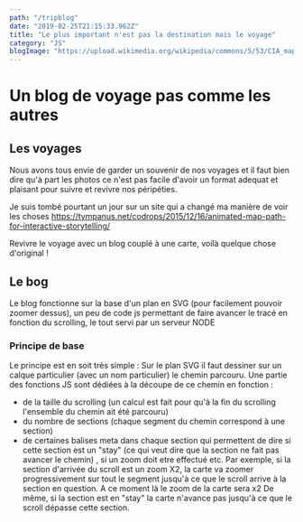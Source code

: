 ```yaml
---
path: "/tripblog"
date: "2019-02-25T21:15:33.962Z"
title: "Le plus important n'est pas la destination mais le voyage"
category: "JS"
blogImage: "https://upload.wikimedia.org/wikipedia/commons/5/53/CIA_map_Central_America_%26_Caribbean.png"
---
```


# Un blog de voyage pas comme les autres 

## Les voyages
Nous avons tous envie de garder un souvenir de nos voyages et il faut bien dire qu'à part les photos ce n'est pas facile d'avoir un format adequat et plaisant pour suivre et revivre nos péripéties.

Je suis tombé pourtant un jour sur un site qui a changé ma manière de voir les choses
https://tympanus.net/codrops/2015/12/16/animated-map-path-for-interactive-storytelling/

Revivre le voyage avec un blog couplé à une carte, voilà quelque chose d'original !

## Le bog
Le blog fonctionne sur la base d'un plan en SVG (pour facilement pouvoir zoomer dessus), un peu de code js permettant de faire avancer le tracé en fonction du scrolling, le tout servi par un serveur NODE

### Principe de base
Le principe est en soit très simple :
Sur le plan SVG il faut dessiner sur un calque particulier (avec un nom particulier) le chemin parcouru.
Une partie des fonctions JS sont dédiées à la découpe de ce chemin en fonction :
- de la taille du scrolling (un calcul est fait pour qu'à la fin du scrolling l'ensemble du chemin ait été parcouru)
- du nombre de sections (chaque segment du chemin correspond à une section)
- de certaines balises meta dans chaque section qui permettent de dire si cette section est un "stay" (ce qui veut dire que la section ne fait pas avancer le chemin) , si un zoom doit etre effectué etc.
Par exemple, si la section d'arrivée du scroll est un zoom X2, la carte va zoomer progressivement sur tout le segment jusqu'à ce que le scroll arrive à la section en question. A ce moment là le zoom de la carte sera x2
De même, si la section est en "stay" la carte n'avance pas jusqu'à ce que le scroll dépasse cette section.


